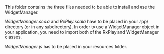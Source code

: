 This folder contains the three files needed to be able to install and use the WidgetManager.

_WidgetManager.scala_ and _RxPlay.scala_ have to be placed in your app/ directory (or in any subdirectory). In order to use a WidgetManager object in your application, you need to import both of the RxPlay and WidgetManager classes.

_WidgetManager.js_ has to be placed in your resources folder.

